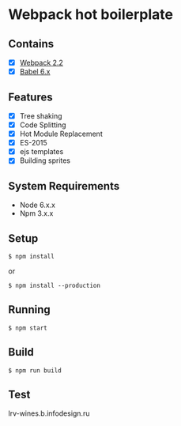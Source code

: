 #  Webpack hot boilerplate

## Contains

- [x] [Webpack 2.2](https://webpack.js.org/)
- [x] [Babel 6.x](https://babeljs.io/)

## Features

- [x] Tree shaking
- [x] Code Splitting
- [x] Hot Module Replacement
- [x] ES-2015
- [x] ejs templates 
- [x] Building sprites

## System Requirements

- Node 6.x.x
- Npm 3.x.x

## Setup

```
$ npm install
```
or
```
$ npm install --production
```

## Running

```
$ npm start
```

## Build

```
$ npm run build
```
## Test
lrv-wines.b.infodesign.ru
